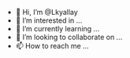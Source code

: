 - 👋 Hi, I’m @Lkyallay
- 👀 I’m interested in ...
- 🌱 I’m currently learning ...
- 💞️ I’m looking to collaborate on ...
- 📫 How to reach me ...

<!---
Lkyallay/Lkyallay is a ✨ special ✨ repository because its `README.md` (this file) appears on your GitHub profile.
You can click the Preview link to take a look at your changes.
--->
